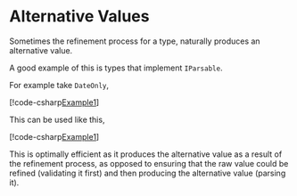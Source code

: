 # Alternative Values

Sometimes the refinement process for a type, naturally produces an alternative
value.

A good example of this is types that implement `IParsable`.

For example take `DateOnly`,

[!code-csharp[Example1](../../Tuxedo.SourceGenerator.Tests/DateOnlyExample.cs#DateOnlyExample)]

This can be used like this,

[!code-csharp[Example1](../../Tuxedo.SourceGenerator.Tests/DateOnlyExample.cs#DateOnlyStringUsage)]

This is optimally efficient as it produces the alternative value as a result
of the refinement process, as opposed to ensuring that the raw value could be
refined (validating it first) and then producing the alternative value
(parsing it).
